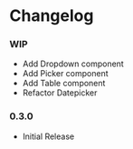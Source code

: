 # Changelog

### WIP

 - Add Dropdown component
 - Add Picker component
 - Add Table component
 - Refactor Datepicker

### 0.3.0

 - Initial Release
